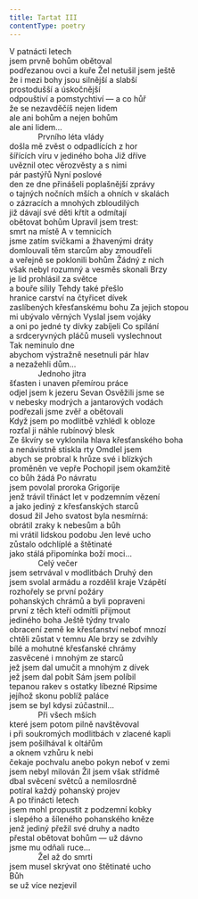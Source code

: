 ```yaml
---
title: Tartat III
contentType: poetry
---
```


<section>

V patnácti letech  
jsem prvně bohům obětoval  
podřezanou ovci a kuře Žel netušil jsem ještě  
že i mezi bohy jsou silnější a slabší  
prostodušší a úskočnější  
odpouštiví a pomstychtiví — a co hůř  
že se nezavděčíš nejen lidem  
ale ani bohům a nejen bohům  
ale ani lidem…  
             Prvního léta vlády  
došla mě zvěst o odpadlících z hor  
šířících víru v jediného boha Již dříve  
uvěznil otec věrozvěsty a s nimi  
pár pastýřů Nyní poslové  
den ze dne přinášeli poplašnější zprávy  
o tajných nočních mších a ohních v skalách  
o zázracích a mnohých zbloudilých  
již dávají své děti křtít a odmítají  
obětovat bohům Upravil jsem trest:  
smrt na místě A v temnicích  
jsme zatím svíčkami a žhavenými dráty  
domlouvali těm starcům aby zmoudřeli  
a veřejně se poklonili bohům Žádný z nich  
však nebyl rozumný a vesměs skonali Brzy  
je lid prohlásil za světce  
a bouře sílily Tehdy také přešlo  
hranice carství na čtyřicet dívek  
zaslíbených křesťanskému bohu Za jejich stopou  
mi ubývalo věrných Vyslal jsem vojáky  
a oni po jedné ty dívky zabíjeli Co spílání  
a srdceryvných pláčů museli vyslechnout  
Tak neminulo dne  
abychom výstražně nesetnuli pár hlav  
a nezažehli dům…  
             Jednoho jitra  
šťasten i unaven přemírou práce  
odjel jsem k jezeru Sevan Osvěžili jsme se  
v nebesky modrých a jantarových vodách  
podřezali jsme zvěř a obětovali  
Když jsem po modlitbě vzhlédl k obloze  
rozťal ji náhle rubínový blesk  
Ze škvíry se vyklonila hlava křesťanského boha  
a nenávistně stiskla rty Omdlel jsem  
abych se probral k hrůze své i blízkých  
proměněn ve vepře Pochopil jsem okamžitě  
co bůh žádá Po návratu  
jsem povolal proroka Grigorije  
jenž trávil třináct let v podzemním vězení  
a jako jediný z křesťanských starců  
dosud žil Jeho svatost byla nesmírná:  
obrátil zraky k nebesům a bůh  
mi vrátil lidskou podobu Jen levé ucho  
zůstalo odchlíplé a štětinaté  
jako stálá připomínka boží moci…  
             Celý večer  
jsem setrvával v modlitbách Druhý den  
jsem svolal armádu a rozdělil kraje Vzápětí  
rozhořely se první požáry  
pohanských chrámů a byli popraveni  
první z těch kteří odmítli přijmout  
jediného boha Ještě týdny trvalo  
obracení země ke křesťanství neboť mnozí  
chtěli zůstat v temnu Ale brzy se zdvihly  
bílé a mohutné křesťanské chrámy  
zasvěcené i mnohým ze starců  
jež jsem dal umučit a mnohým z dívek  
jež jsem dal pobít Sám jsem políbil  
tepanou rakev s ostatky líbezné Ripsime  
jejíhož skonu poblíž paláce  
jsem se byl kdysi zúčastnil…  
             Při všech mších  
které jsem potom pilně navštěvoval  
i při soukromých modlitbách v zlacené kapli  
jsem pošilhával k oltářům  
a oknem vzhůru k nebi  
čekaje pochvalu anebo pokyn neboť v zemi  
jsem nebyl milován Žil jsem však střídmě  
dbal svěcení světců a nemilosrdně  
potíral každý pohanský projev  
A po třinácti letech  
jsem mohl propustit z podzemní kobky  
i slepého a šíleného pohanského kněze  
jenž jediný přežil své druhy a nadto  
přestal obětovat bohům — už dávno  
jsme mu odňali ruce…  
             Žel až do smrti  
jsem musel skrývat ono štětinaté ucho  
Bůh  
se už více nezjevil

</section>
